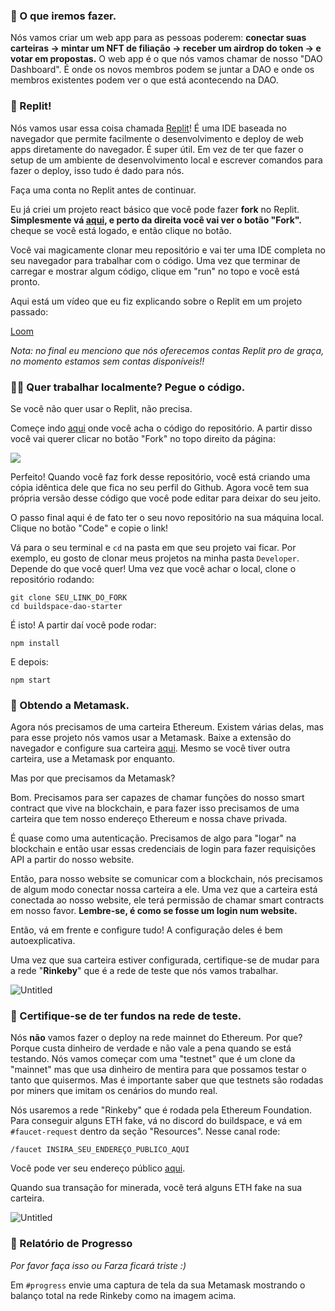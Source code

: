 ### 💎 O que iremos fazer.

Nós vamos criar um web app para as pessoas poderem: **conectar suas carteiras → mintar um NFT de filiação → receber um airdrop do token → e votar em propostas.** O web app é o que nós vamos chamar de nosso "DAO Dashboard". É onde os novos membros podem se juntar a DAO e onde os membros existentes podem ver o que está acontecendo na DAO.

### 🤯 Replit!

Nós vamos usar essa coisa chamada [Replit](https://replit.com/~)! É uma IDE baseada no navegador que permite facilmente o desenvolvimento e deploy de web apps diretamente do navegador. É super útil. Em vez de ter que fazer o setup de um ambiente de desenvolvimento local e escrever comandos para fazer o deploy, isso tudo é dado para nós.

Faça uma conta no Replit antes de continuar.

Eu já criei um projeto react básico que você pode fazer **fork** no Replit. **Simplesmente vá [aqui](https://replit.com/@NachoIacovino/Buildspace-DAO-Starter), e perto da direita você vai ver o botão "Fork".** cheque se você está logado, e então clique no botão.

Você vai magicamente clonar meu repositório e vai ter uma IDE completa no seu navegador para trabalhar com o código. Uma vez que terminar de carregar e mostrar algum código, clique em "run" no topo e você está pronto.

Aqui está um vídeo que eu fiz explicando sobre o Replit em um projeto passado:

[Loom](https://www.loom.com/share/4578eb9fba1243499a6913d214b21dc3)

*Nota: no final eu menciono que nós oferecemos contas Replit pro de graça, no momento estamos sem contas disponíveis!!*

### 👩‍💻 Quer trabalhar localmente? Pegue o código.

Se você não quer usar o Replit, não precisa.

Começe indo [aqui](https://github.com/buildspace/buildspace-dao-starter) onde você acha o código do repositório. A partir disso você vai querer clicar no botão "Fork" no topo direito da página:

![](https://i.imgur.com/OnOIO2A.png)

Perfeito! Quando você faz fork desse repositório, você está criando uma cópia idêntica dele que fica no seu perfil do Github. Agora você tem sua própria versão desse código que você pode editar para deixar do seu jeito.

O passo final aqui é de fato ter o seu novo repositório na sua máquina local. Clique no botão "Code" e copie o link!

Vá para o seu terminal e `cd` na pasta em que seu projeto vai ficar. Por exemplo, eu gosto de clonar meus projetos na minha pasta `Developer`. Depende do que você quer! Uma vez que você achar o local, clone o repositório rodando:

```plaintext
git clone SEU_LINK_DO_FORK
cd buildspace-dao-starter
```

É isto! A partir daí você pode rodar:

```plaintext
npm install
```

E depois:

```plaintext
npm start
```

### 🦊 Obtendo a Metamask.

Agora nós precisamos de uma carteira Ethereum. Existem várias delas, mas para esse projeto nós vamos usar a Metamask. Baixe a extensão do navegador e configure sua carteira [aqui](https://metamask.io/download.html). Mesmo se você tiver outra carteira, use a Metamask por enquanto.

Mas por que precisamos da Metamask?

Bom. Precisamos para ser capazes de chamar funções do nosso smart contract que vive na blockchain, e para fazer isso precisamos de uma carteira que tem nosso endereço Ethereum e nossa chave privada.

É quase como uma autenticação. Precisamos de algo para "logar" na blockchain e então usar essas credenciais de login para fazer requisições API a partir do nosso website.

Então, para nosso website se comunicar com a blockchain, nós precisamos de algum modo conectar nossa carteira a ele. Uma vez que a carteira está conectada ao nosso website, ele terá permissão de chamar smart contracts em nosso favor. **Lembre-se, é como se fosse um login num website.**

Então, vá em frente e configure tudo! A configuração deles é bem autoexplicativa.

Uma vez que sua carteira estiver configurada, certifique-se de mudar para a rede "**Rinkeby**" que é a rede de teste que nós vamos trabalhar.

![Untitled](https://i.imgur.com/Kx3AZDp.png)

### 💸 Certifique-se de ter fundos na rede de teste.

Nós **não** vamos fazer o deploy na rede mainnet do Ethereum. Por que? Porque custa dinheiro de verdade e não vale a pena quando se está testando. Nós vamos começar com uma "testnet" que é um clone da "mainnet" mas que usa dinheiro de mentira para que possamos testar o tanto que quisermos. Mas é importante saber que que testnets são rodadas por miners que imitam os cenários do mundo real.

Nós usaremos a rede "Rinkeby" que é rodada pela Ethereum Foundation. Para conseguir alguns ETH fake, vá no discord do buildspace, e vá em `#faucet-request` dentro da seção "Resources". Nesse canal rode:

```plaintext
/faucet INSIRA_SEU_ENDEREÇO_PUBLICO_AQUI
```

Você pode ver seu endereço público [aqui](https://metamask.zendesk.com/hc/en-us/articles/360015289512-How-to-copy-your-MetaMask-account-public-address-).

Quando sua transação for minerada, você terá alguns ETH fake na sua carteira.

![Untitled](https://i.imgur.com/9kZbhTN.png)

### 🚨 Relatório de Progresso

*Por favor faça isso ou Farza ficará triste :)*

Em `#progress` envie uma captura de tela da sua Metamask mostrando o balanço total na rede Rinkeby como na imagem acima.